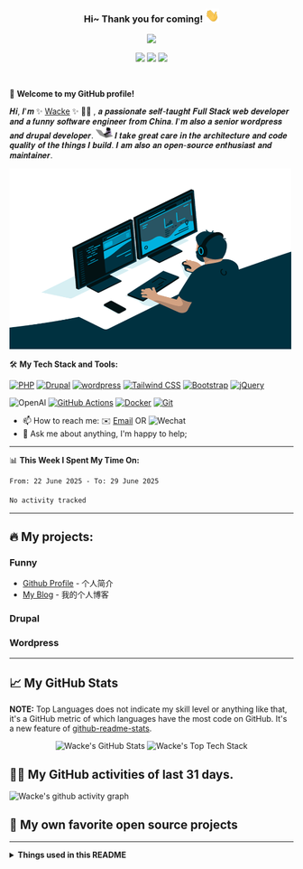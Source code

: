 <!--
**wackelbh/wackelbh** is a ✨ _special_ ✨ repository because its `README.md` (this file) appears on your GitHub profile.

Here are some ideas to get you started:

- 🔭 I’m currently working on ...
- 🌱 I’m currently learning ...
- 👯 I’m looking to collaborate on ...
- 🤔 I’m looking for help with ...
- 💬 Ask me about ...
- 📫 How to reach me: ...
- 😄 Pronouns: ...
- ⚡ Fun fact: ...
-->

<h3 align="center">
    Hi~ Thank you for coming!
    <img src="./imgs/hands.webp" width="25px">
</h3>

<!-- Typing SVG - https://github.com/DenverCoder1/readme-typing-svg -->
<!-- Typing SVG Fast Demo - https://readme-typing-svg.herokuapp.com/demo/ -->
<p align="center">
  <a href="https://github.com/DenverCoder1/readme-typing-svg">
    <img src="https://readme-typing-svg.demolab.com/?lines=Full%20Stack%20Drupal%20and%20WordPress%20Developer;Experienced%20UI%2FUX%20Designer;10%2B%20years%20of%20coding%20experience;Always%20learning%20new%20things;Self-taught+Code+Designer;&font=Fira%20Code&center=true&width=540&height=45&color=f75c7e&vCenter=true&pause=1000&size=22" /></a>
</p>

<p align="center">
    <img src="https://img.shields.io/badge/Gender-%F0%9F%A4%B5 Gentleman-critical">
    <img src="https://img.shields.io/static/v1?label=Wechat&message=huluzzzzzzz&color=7BB32E&logo=wechat">
    <a href="https://wacke.me" target="_blank"><img src="https://img.shields.io/badge/Blog-wacke.me-orange"></a>
</p>

<br/>

🎉 **Welcome to my GitHub profile!**

<!-- Weird English generator - https://www.dute.org/weird-fonts -->
<!-- Hi, I'm Wacke , a passionate self-taught Full Stack web developer and a funny software engineer from China. I'm also a senior wordpress and drupal developer.-->
<!-- I take great care in the architecture and code quality of the things I build.  -->
<!-- I am also an open-source enthusiast and maintainer.  -->

𝑯𝒊, 𝑰'𝒎 ✨ [Wacke](https://wacke.me) ✨ 🥷🏻 , 𝒂 𝒑𝒂𝒔𝒔𝒊𝒐𝒏𝒂𝒕𝒆 𝒔𝒆𝒍𝒇-𝒕𝒂𝒖𝒈𝒉𝒕 𝑭𝒖𝒍𝒍 𝑺𝒕𝒂𝒄𝒌 𝒘𝒆𝒃 𝒅𝒆𝒗𝒆𝒍𝒐𝒑𝒆𝒓 𝒂𝒏𝒅 𝒂 𝒇𝒖𝒏𝒏𝒚 𝒔𝒐𝒇𝒕𝒘𝒂𝒓𝒆 𝒆𝒏𝒈𝒊𝒏𝒆𝒆𝒓 𝒇𝒓𝒐𝒎 𝑪𝒉𝒊𝒏𝒂. 𝑰'𝒎 𝒂𝒍𝒔𝒐 𝒂 𝒔𝒆𝒏𝒊𝒐𝒓 𝒘𝒐𝒓𝒅𝒑𝒓𝒆𝒔𝒔 𝒂𝒏𝒅 𝒅𝒓𝒖𝒑𝒂𝒍 𝒅𝒆𝒗𝒆𝒍𝒐𝒑𝒆𝒓. <img src="./imgs/bear.gif" width="30"> 𝑰 𝒕𝒂𝒌𝒆 𝒈𝒓𝒆𝒂𝒕 𝒄𝒂𝒓𝒆 𝒊𝒏 𝒕𝒉𝒆 𝒂𝒓𝒄𝒉𝒊𝒕𝒆𝒄𝒕𝒖𝒓𝒆 𝒂𝒏𝒅 𝒄𝒐𝒅𝒆 𝒒𝒖𝒂𝒍𝒊𝒕𝒚 𝒐𝒇 𝒕𝒉𝒆 𝒕𝒉𝒊𝒏𝒈𝒔 𝑰 𝒃𝒖𝒊𝒍𝒅. 𝑰 𝒂𝒎 𝒂𝒍𝒔𝒐 𝒂𝒏 𝒐𝒑𝒆𝒏-𝒔𝒐𝒖𝒓𝒄𝒆 𝒆𝒏𝒕𝒉𝒖𝒔𝒊𝒂𝒔𝒕 𝒂𝒏𝒅 𝒎𝒂𝒊𝒏𝒕𝒂𝒊𝒏𝒆𝒓. 

<!-- code.gif -->
<img alt="GIF" src="https://github.com/wackelbh/wackelbh/blob/main/imgs/code.gif?raw=true" width="500" height="320" />

🛠️ **My Tech Stack and Tools:**

<p>
    <a href="https://github.com/search?q=user%3Awackelbh+is%3Arepo+language%3Aphp"><img alt="PHP" src="https://img.shields.io/badge/PHP-%23777BB4.svg?logo=php&logoColor=white"></a>
    <a href="#"><img alt="Drupal" src="https://img.shields.io/badge/Drupal-%2345b8d8.svg?logo=drupal&logoColor=white"></a>
    <a href="#"><img alt="wordpress" src="https://img.shields.io/badge/WordPress%20-%233776AB.svg?logo=wordpress&logoColor=white"></a>
    <a href="#"><img alt="Tailwind CSS" src="https://img.shields.io/badge/TailwindCSS-06B6D4?logo=tailwindcss&logoColor=white" /></a>
    <a href="#"><img alt="Bootstrap" src="https://img.shields.io/badge/Bootstrap%20-%23554674.svg?logo=bootstrap"></a>
    <a href="#"><img alt="jQuery" src="https://img.shields.io/badge/jQuery%20-%23F05033.svg?logo=jquery"></a>
    <!-- <a href="#"><img alt="ReactJS" src="https://img.shields.io/badge/ReactJS%20-%23F7DF1E.svg?logo=react&logoColor=black"></a>
    <a href="#"><img alt="NextJS" src="https://img.shields.io/badge/Next.js%20-%232b3847.svg?logo=next.js&logoColor=white"></a>
    <a href="#"><img alt="NodeJS" src="https://img.shields.io/badge/Node.js%20-%2343853D.svg?logo=node.js&logoColor=white"></a>
    <a href="#"><img alt="HonoJS" src="https://img.shields.io/badge/HonoJS%20-%23F7DF1E.svg?logo=hono&logoColor=black"></a>
    <a href="#"><img alt="NestJS" src="https://img.shields.io/badge/NestJS%20-%23F05033.svg?logo=nestJS&logoColor=black"></a> -->
</p>

<p>
    <img alt="OpenAI" src="https://img.shields.io/badge/OpenAI%20-black?logo=openai&style=flat-square">
    <a href="#"><img alt="GitHub Actions" src="https://img.shields.io/badge/GitHub%20Actions%20-%232671E5.svg?logo=github%20actions&logoColor=white"></a>
    <a href="#"><img alt="Docker" src="https://img.shields.io/badge/Docker-2496ED?logo=docker&logoColor=white" /></a>
    <a href="#"><img alt="Git" src="https://img.shields.io/badge/Git%20-%23F05033.svg?logo=git&logoColor=white" /></a>
    <!-- <a href="#"><img alt="Nginx" src="https://img.shields.io/badge/-Nginx-009639?logo=nginx&logoColor=white" /></a>
    <a href="#"><img alt="OpenResty" src="https://img.shields.io/badge/OpenResty-00B66C?logo=openresty&logoColor=white" /></a> -->
</p>


- 📫 How to reach me: ✉️ [Email](mailto:wackelbh@qq.com) OR ![Wechat](https://img.shields.io/badge/huluzzzzzzz-5fcd72.svg?logo=wechat&logoColor=white)
- 💬 Ask me about anything, I'm happy to help;

---

<!-- waka readme - https://github.com/athul/waka-readme -->
📊 **This Week I Spent My Time On:**
<!--START_SECTION:waka-->

```txt
From: 22 June 2025 - To: 29 June 2025

No activity tracked
```

<!--END_SECTION:waka-->

---


## 🔥 My projects:

### Funny

- [Github Profile](https://github.com/wackelbh/wackelbh) - 个人简介
- [My Blog](https://wacke.me) - 我的个人博客


### Drupal

### Wordpress

<!-- - [wise-locksmith](https://github.com/wackelbh/wise-locksmith) - 不局限于框架的互斥锁库，用于在高并发场景下提供 PHP 代码的互斥执行。 -->

<!-- <details>
<summary>其他 </summary> -->

<!-- - [ubiquitous-nodejs](https://github.com/wackelbh/ubiquitous-nodejs) - 学习 node.js 时，封装的一个简易 web 脚手架 -->

<!-- </details> -->


---


## 📈 My GitHub Stats

**NOTE:** Top Languages does not indicate my skill level or anything like that, it's a GitHub metric of which languages have the most code on GitHub. It's a new feature of [github-readme-stats](https://github.com/anuraghazra/github-readme-stats).

<p align="center">
    <img src="https://github-readme-stats.vercel.app/api/?username=wackelbh&theme=shades-of-purple&show_icons=true&count_private=true" alt="Wacke's GitHub Stats">
    <!-- Top Tech Stack - https://github.com/anuraghazra/github-readme-stats -->
    <img src="https://github-readme-stats.vercel.app/api/top-langs/?username=wackelbh&layout=compact&theme=tokyonight&hide=wordpress,drupal,react,nextjs" alt="Wacke's Top Tech Stack">
</p>


## 👨‍💻 My GitHub activities of last 31 days.

<!-- https://github.com/ashutosh00710/github-readme-activity-graph -->
![Wacke's github activity graph](https://github-readme-activity-graph.vercel.app/graph?username=wackelbh&theme=react-dark&area=true&custom_title=Wacke's%20Contribution%20Graph)

## 📘 My own favorite open source projects

<!-- GitHub Extra Pins - https://github.com/anuraghazra/github-readme-stats -->
<!-- <a href="https://github.com/wackelbh/wise-locksmith.git">
  <img align="center" src="https://github-readme-stats.vercel.app/api/pin/?username=wackelbh&repo=wise-locksmith&show_owner=true&theme=nightowl" />
</a> -->

---

<details>
  <summary><b>Things used in this README</b></summary>
  <br>
  <ol>
    <li>
        <a href="https://github.com/DenverCoder1/readme-typing-svg">Typing SVG</a>
    </li>
    <li>
        <a href="https://www.dute.org/weird-fonts">怪异英文生成器</a>
    </li>
    <li>
      <a href="https://github.com/Nathan13888/VisitorBadgeReloaded">Visitor Badge Reloaded</a>
    </li>
    <li>
      <a href="https://github.com/lowlighter/metrics">Lowlighter's Metrics</a>
    </li>
    <li>
      <a href="https://github.com/athul/waka-readme">waka-readme</a>
    </li>
    <li>
      <a href="https://github.com/anuraghazra/github-readme-stats">github-readme-stats</a>
    </li>
    <li>
        <a href="https://github.com/ashutosh00710/github-readme-activity-graph">github-readme-activity-graph</a>
    </li>
    <li>
        <a href="https://shields.io">Shields.io</a>
    </li>
    <li>
        <a href="https://hits.dwyl.com/">HITS</a>
    </li>
  </ol>
</details>
